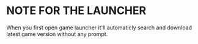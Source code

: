 # NOTE FOR THE LAUNCHER

When you first open game launcher it'll automaticly search and download latest game version without any prompt. 
